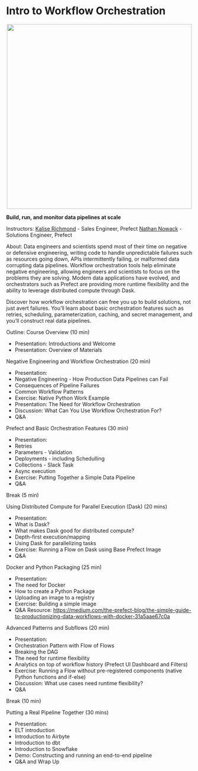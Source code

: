 # Intro to Workflow Orchestration

<p align="center">
   <img src="https://www.prefect.io/assets/img/prefect-logo-gradient-navy.0cb04f87.svg" width="500" style="max-width: 500px;">
</p>

**Build, run, and monitor data pipelines at scale**

Instructors:
[Kalise Richmond](https://www.linkedin.com/in/kaliserichmond/) - Sales Engineer, Prefect
[Nathan Nowack](https://www.linkedin.com/in/nathan-nowack-a6b59b143/) - Solutions Engineer, Prefect

About:
Data engineers and scientists spend most of their time on negative or defensive engineering, writing code to handle unpredictable failures such as resources going down, APIs intermittently failing, or malformed data corrupting data pipelines. Workflow orchestration tools help eliminate negative engineering, allowing engineers and scientists to focus on the problems they are solving. Modern data applications have evolved, and orchestrators such as Prefect are providing more runtime flexibility and the ability to leverage distributed compute through Dask.

Discover how workflow orchestration can free you up to build solutions, not just avert failures. You’ll learn about basic orchestration features such as retries, scheduling, parameterization, caching, and secret management, and you’ll construct real data pipelines.

Outline:
Course Overview (10 min)
* Presentation: Introductions and Welcome
* Presentation: Overview of Materials

Negative Engineering and Workflow Orchestration (20 min)
* Presentation: 
* Negative Engineering - How Production Data Pipelines can Fail
* Consequences of Pipeline Failures
* Common Workflow Patterns
* Exercise: Native Python Work Example
* Presentation: The Need for Workflow Orchestration
* Discussion: What Can You Use Workflow Orchestration For?
* Q&A

Prefect and Basic Orchestration Features (30 min) 
* Presentation: 
* Retries
* Parameters - Validation
* Deployments - including Schedulling
* Collections - Slack Task
* Async execution
* Exercise: Putting Together a Simple Data Pipeline
* Q&A

Break (5 min)

Using Distributed Compute for Parallel Execution (Dask) (20 mins)
* Presentation: 
* What is Dask?
* What makes Dask good for distributed compute?
* Depth-first execution/mapping
* Using Dask for parallelizing tasks
* Exercise: Running a Flow on Dask using Base Prefect Image
* Q&A


Docker and Python Packaging (25 min)
* Presentation: 
* The need for Docker
* How to create a Python Package
* Uploading an image to a registry
* Exercise: Building a simple image
* Q&A
Resource: https://medium.com/the-prefect-blog/the-simple-guide-to-productionizing-data-workflows-with-docker-31a5aae67c0a


Advanced Patterns and Subflows (20 min)
* Presentation: 
* Orchestration Pattern with Flow of Flows
* Breaking the DAG
* The need for runtime flexibility
* Analytics on top of workflow history (Prefect UI Dashboard and Filters)
* Exercise: Running a Flow without pre-registered components (native Python functions and if-else)
* Discussion: What use cases need runtime flexibility?
* Q&A

Break (10 min)

Putting a Real Pipeline Together (30 mins)
* Presentation: 
* ELT introduction
* Introduction to Airbyte
* Introduction to dbt
* Introduction to Snowflake
* Demo: Constructing and running an end-to-end pipeline
* Q&A and Wrap Up